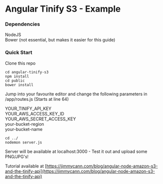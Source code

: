 # Angular Tinify S3 - Example

### Dependencies
NodeJS  
Bower (not essential, but makes it easier for this guide)


### Quick Start
Clone this repo
```
cd angular-tinify-s3
npm install
cd public
bower install
```

Jump into your favourite editor and change the following parameters in /app/routes.js (Starts at line 64)

YOUR_TINIFY_API_KEY  
YOUR_AWS_ACCESS_KEY_ID  
YOUR_AWS_SECRET_ACCESS_KEY  
your-bucket-region  
your-bucket-name  

```
cd ../
nodemon server.js
```
Server will be available at localhost:3000 - Test it out and upload some PNG/JPG's!

Tutorial available at [https://jimmycann.com/blog/angular-node-amazon-s3-and-the-tinify-api](https://jimmycann.com/blog/angular-node-amazon-s3-and-the-tinify-api)
